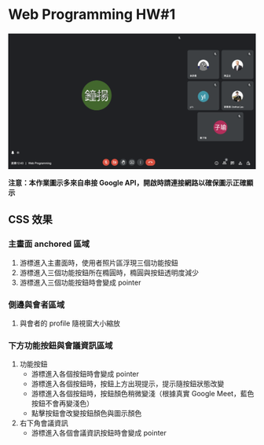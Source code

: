 # Web Programming HW#1
![alt text](https://github.com/judycpc/wp1111/blob/main/hw1/demo.png?raw=true)

**注意：本作業圖示多來自串接 Google API，開啟時請連接網路以確保圖示正確顯示**

## CSS 效果

### 主畫面 anchored 區域
1. 游標進入主畫面時，使用者照片區浮現三個功能按鈕
2. 游標進入三個功能按鈕所在橢圓時，橢圓與按鈕透明度減少
3. 游標進入三個功能按鈕時會變成 pointer

### 側邊與會者區域
1. 與會者的 profile 隨視窗大小縮放

### 下方功能按鈕與會議資訊區域
1. 功能按鈕
    * 游標進入各個按鈕時會變成 pointer
    * 游標進入各個按鈕時，按鈕上方出現提示，提示隨按鈕狀態改變
    * 游標進入各個按鈕時，按鈕顏色稍微變淺（根據真實 Google Meet，藍色按鈕不會再變淺色）
    * 點擊按鈕會改變按鈕顏色與圖示顏色
2. 右下角會議資訊
    * 游標進入各個會議資訊按鈕時會變成 pointer

